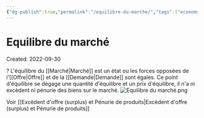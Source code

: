 ```yaml
---
{"dg-publish":true,"permalink":"/equilibre-du-marche/","tags":["economy","gardenEntry","gardenEntry","gardenEntry","gardenEntry","gardenEntry","gardenEntry","gardenEntry","gardenEntry","gardenEntry"]}
---
```


# Equilibre du marché
Created: 2022-09-30

?
L'équilibre du [[Marché\|Marché]] est un état ou les forces opposées de l'[[Offre\|Offre]] et de la [[Demande\|Demande]] sont égales.
Ce point d'équilibre se dégage une quantité d'équilibre et un prix d'équilibre, il n'a ni excèdent ni pénurie des biens sur le marché.
![Equilibre du marché.png](/img/user/assets/Loi%20de%20l'offre/Equilibre%20du%20march%C3%A9.png)
<!--SR:!2023-11-06,224,230-->

Voir [[Excèdent d'offre (surplus) et Pénurie de produits\|Excèdent d'offre (surplus) et Pénurie de produits]]